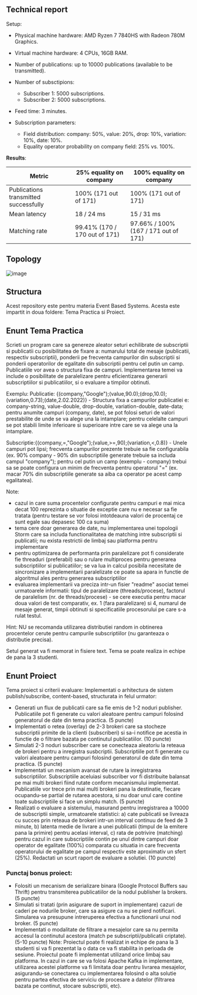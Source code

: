 ## Technical report
Setup:

- Physical machine hardware: AMD Ryzen 7 7840HS with Radeon 780M Graphics.
- Virtual machine hardware: 4 CPUs, 16GB RAM.
- Number of publications: up to 10000 publications (available to be transmitted).
- Number of subsctipions:
  - Subscriber 1: 5000 subscriptions.
  - Subscriber 2: 5000 subscriptions.
 
- Feed time: 3 minutes.
- Subscription parameters:
  - Field distribution: company: 50%, value: 20%, drop: 10%, variation: 10%, date: 10%.
  - Equality operator probability on company field: 25% vs. 100%.
 
**Results**:

| Metric                                | 25% equality on company       | 100% equality on company             |
|---------------------------------------|-------------------------------|--------------------------------------|
| Publications transmitted successfully | 100% (171 out of 171)         | 100% (171 out of 171)                |
| Mean latency                          | 18 / 24 ms                    | 15 / 31 ms                           |
| Matching rate                         | 99.41% (170 / 170 out of 171) | 97.66% / 100% (167 / 171 out of 171) |

## Topology

![image](https://github.com/OpariucRares/EBS-2024-Rares-Team/assets/25665859/32aff337-f3da-41a5-86ba-17b7be7ce5aa)


## Structura
  Acest repository este pentru materia Event Based Systems. Acesta este impartit in doua foldere: Tema Practica si Proiect.

## Enunt Tema Practica
Scrieti un program care sa genereze aleator seturi echilibrate de subscriptii si publicatii cu posibilitatea de fixare a: numarului total de mesaje (publicatii, respectiv subscriptii), ponderii pe frecventa campurilor din subscriptii si ponderii operatorilor de egalitate din subscriptii pentru cel putin un camp. Publicatiile vor avea o structura fixa de campuri. Implementarea temei va include o posibilitate de paralelizare pentru eficientizarea generarii subscriptiilor si publicatiilor, si o evaluare a timpilor obtinuti.

Exemplu:
Publicatie: {(company,"Google");(value,90.0);(drop,10.0);(variation,0.73);(date,2.02.2022)} - Structura fixa a campurilor publicatiei e: company-string, value-double, drop-double, variation-double, date-data; pentru anumite campuri (company, date), se pot folosi seturi de valori prestabilite de unde se va alege una la intamplare; pentru celelalte campuri se pot stabili limite inferioare si superioare intre care se va alege una la intamplare.

Subscriptie:{(company,=,"Google");(value,>=,90);(variation,<,0.8)} - Unele campuri pot lipsi; frecventa campurilor prezente trebuie sa fie configurabila (ex. 90% company - 90% din subscriptiile generate trebuie sa includa campul "company"); pentru cel putin un camp (exemplu - company) trebui sa se poate configura un minim de frecventa pentru operatorul "=" (ex. macar 70% din subscriptiile generate sa aiba ca operator pe acest camp egalitatea).

Note:
- cazul in care suma procentelor configurate pentru campuri e mai mica decat 100 reprezinta o situatie de exceptie care nu e necesar sa fie tratata (pentru testare se vor folosi intotdeauna valori de procentaj ce sunt egale sau depasesc 100 ca suma)
- tema cere doar generarea de date, nu implementarea unei topologii Storm care sa includa functionalitatea de matching intre subscriptii si publicatii; nu exista restrictii de limbaj sau platforma pentru implementare
- pentru optimizarea de performanta prin paralelizare pot fi considerate fie threaduri (preferabil) sau o rulare multiproces pentru generarea subscriptiilor si publicatiilor; se va lua in calcul posibila necesitate de sincronizare a implementarii paralelizate ce poate sa apara in functie de algoritmul ales pentru generarea subscriptiilor
- evaluarea implementarii va preciza intr-un fisier "readme" asociat temei urmatoarele informatii: tipul de paralelizare (threads/procese), factorul de paralelism (nr. de threads/procese) - se cere executia pentru macar doua valori de test comparativ, ex. 1 (fara paralelizare) si 4, numarul de mesaje generat, timpii obtinuti si specificatiile procesorului pe care s-a rulat testul.

Hint: NU se recomanda utilizarea distributiei random in obtinerea procentelor cerute pentru campurile subscriptiilor (nu garanteaza o distributie precisa).

Setul generat va fi memorat in fisiere text. Tema se poate realiza in echipe de pana la 3 studenti.

## Enunt Proiect
Tema proiect si criterii evaluare:
Implementati o arhitectura de sistem publish/subscribe, content-based, structurata in felul urmator:

- Generati un flux de publicatii care sa fie emis de 1-2 noduri publisher. Publicatiile pot fi generate cu valori aleatoare pentru campuri folosind generatorul de date din tema practica. (5 puncte)
- Implementati o retea (overlay) de 2-3 brokeri care sa stocheze subscriptii primite de la clienti (subscriberi) si sa-i notifice pe acestia in functie de o filtrare bazata pe continutul publicatiilor. (10 puncte)
- Simulati 2-3 noduri subscriber care se conecteaza aleatoriu la reteaua de brokeri pentru a inregistra susbcriptii. Subscriptiile pot fi generate cu valori aleatoare pentru campuri folosind generatorul de date din tema practica. (5 puncte)
- Implementati un mecanism avansat de rutare la inregistrarea subscriptiilor. Subscriptiile aceluiasi subscriber vor fi distribuite balansat pe mai multi brokeri fiind rutate conform mecanismului implementat. Publicatiile vor trece prin mai multi brokeri pana la destinatie, fiecare ocupandu-se partial de rutarea acestora, si nu doar unul care contine toate subscriptiile si face un simplu match. (5 puncte)
- Realizati o evaluare a sistemului, masurand pentru inregistrarea a 10000 de subscriptii simple, urmatoarele statistici: a) cate publicatii se livreaza cu succes prin reteaua de brokeri intr-un interval continuu de feed de 3 minute, b) latenta medie de livrare a unei publicatii (timpul de la emitere pana la primire) pentru acelasi interval, c) rata de potrivire (matching) pentru cazul in care subscriptiile contin pe unul dintre campuri doar operator de egalitate (100%) comparata cu situatia in care frecventa operatorului de egalitate pe campul respectiv este aproximativ un sfert (25%). Redactati un scurt raport de evaluare a solutiei. (10 puncte)

### Punctaj bonus proiect:

- Folositi un mecanism de serializare binara (Google Protocol Buffers sau Thrift) pentru transmiterea publicatiilor de la nodul publisher la brokers. (5 puncte)
- Simulati si tratati (prin asigurare de suport in implementare) cazuri de caderi pe nodurile broker, care sa asigure ca nu se pierd notificari. Simularea va presupune intreruperea efectiva a functionarii unui nod broker. (5 puncte)
- Implementati o modalitate de filtrare a mesajelor care sa nu permita accesul la continutul acestora (match pe subscriptii/publicatii criptate). (5-10 puncte)
Note:
Proiectul poate fi realizat in echipe de pana la 3 studenti si va fi prezentat la o data ce va fi stabilita in perioada de sesiune.
Proiectul poate fi implementat utilizand orice limbaj sau platforma. In cazul in care se va folosi Apache Kafka in implementare, utilizarea acestei platforme va fi limitata doar pentru livrarea mesajelor, asigurandu-se conectarea cu implementarea folosind o alta solutie pentru partea efectiva de serviciu de procesare a datelor (filtrarea bazata pe continut, stocare subscriptii, etc).
